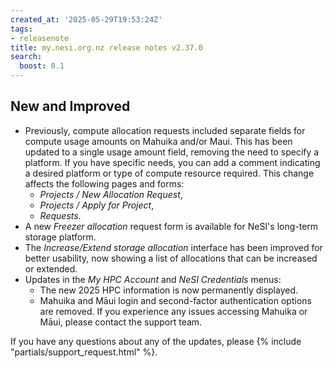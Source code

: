```yaml
---
created_at: '2025-05-29T19:53:24Z'
tags:
- releasenote
title: my.nesi.org.nz release notes v2.37.0
search:
  boost: 0.1
---
```


## New and Improved

- Previously, compute allocation requests included separate fields for compute usage amounts on Mahuika and/or Maui. This has been updated to a single usage amount field, removing the need to specify a platform. If you have specific needs, you can add a comment indicating a desired platform or type of compute resource required. This change affects the following pages and forms:
    - *Projects / New Allocation Request*,  
    - *Projects / Apply for Project*,  
    - *Requests*.  
- A new *Freezer allocation* request form is available for NeSI's long-term storage platform.  
- The *Increase/Extend storage allocation* interface has been improved for better usability, now showing a list of allocations that can be increased or extended.  
- Updates in the *My HPC Account* and *NeSI Credentials* menus:  
    - The new 2025 HPC information is now permanently displayed.  
    - Mahuika and Māui login and second-factor authentication options are removed. If you experience any issues accessing Mahuika or Māui, please contact the support team.  
  

If you have any questions about any of the updates, please
{% include "partials/support_request.html" %}.
